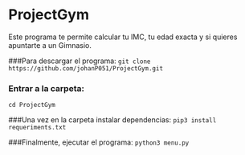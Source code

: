 # ProjectGym
Este programa te permite calcular tu IMC, tu edad exacta y si quieres apuntarte a un Gimnasio.

###Para descargar el programa:
```git clone https://github.com/johanP051/ProjectGym.git```

### Entrar a la carpeta:
```cd ProjectGym```

###Una vez en la carpeta instalar dependencias:
```pip3 install requeriments.txt```

###Finalmente, ejecutar el programa:
```python3 menu.py```
